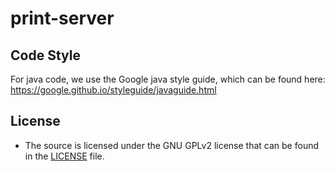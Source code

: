 # print-server

## Code Style

For java code, we use the Google java style guide, which can be found here:
https://google.github.io/styleguide/javaguide.html

## License

- The source is licensed under the GNU GPLv2 license that can be found in the [LICENSE](LICENSE)
  file.
